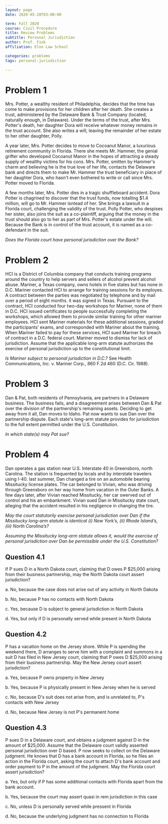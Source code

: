 ```yaml
---
layout: page 
date: 2020-05-28T03:00:00

term: Fall 2020
course: Civil Procedure 
title: Review Problems
subtitle: Personal Jurisdiction 
author: Prof. Fink
affiliation: Elon Law School 

categories: problems 
tags: personal-jurisdiction
  
---
```


# Problem 1

Mrs. Potter, a wealthy resident of Philadelphia, decides that the time has come to make provisions for her children after her death. She creates a trust, administered by the Delaware Bank & Trust Company (located, naturally enough, in Delaware). Under the terms of the trust, after Mrs. Potter's death, her daughter Dora will receive whatever money remains in the trust account. She also writes a will, leaving the remainder of her estate to her other daughter, Polly. 

A year later, Mrs. Potter decides to move to Cocoanut Manor, a luxurious retirement community in Florida. There she meets Mr. Hammer, the genial grifter who developed Cocoanut Manor in the hopes of attracting a steady supply of wealthy victims for his cons. Mrs. Potter, smitten by Hammer's charm and believing he is the true love of her life, contacts the Delaware bank and directs them to make Mr. Hammer the trust beneficiary in place of her daughter Dora, who hasn't even bothered to write or call since Mrs. Potter moved to Florida. 

A few months later, Mrs. Potter dies in a tragic shuffleboard accident. Dora Potter is chagrined to discover that the trust funds, now totalling $1.4 million, will go to Mr. Hammer isntead of her. She brings a lawsuit in a Florida court, challenging the validity of the trust. Polly Potter, who despises her sister, also joins the suit as a co-plaintiff, arguing that the money in the trust should also go to her as part of Mrs. Potter's estate under the will. Because the Bank is in control of the trust account, it is named as a co-defendant in the suit. 

_Does the Florida court have personal jurisdiction over the Bank?_ 

# Problem 2

HCI is a District of Columbia company that conducts training programs around the country to help servers and sellers of alcohol prevent alcohol abuse. Mariner, a Texas company, owns hotels in five states but has none in D.C. Mariner contacted HCI to arrange for training sessions for its employes. A contract between the parties was negotiated by telephone and by mail over a period of eight months. it was signed in Texas. Pursuant to the contract, HCI conducted four two-day workshops for Mariner, none of them in D.C. HCI issued certificates to people successfully completing the workshops, which allowed them to provide similar training for other mariner employees. HCI sent Mariner materials for these additional sessions, graded the participants’ exams, and corresponded with Mariner about the training. When Mariner failed to pay for these services, HCI sued Mariner for breach of contract in a D.C. federal court. Mariner moved to dismiss for lack of jurisdiction. Assume that the applicable long-arm statute authorizes the exercise of personal jurisdiction up to the constitutional limit. 

_Is Mariner subject to personal jurisdiction in D.C.?_ See Health Communications, Inc. v. Mariner Corp., 860 F.2d 460 (D.C. Cir. 1988). 

# Problem 3

Dan & Pat, both residents of Pennsylvania, are partners in a Delaware business. The business fails, and a disagreement arises between Dan & Pat over the division of the partnership's remaining assets. Deciding to get away from it all, Dan moves to Idaho. Pat now wants to sue Dan over the partnership dispute. Each state's long-arm statute provides for jurisdiction to the full extent permitted under the U.S. Constitution. 

_In which state(s) may Pat sue?_ 

# Problem 4

Dan operates a gas station near U.S. Interstate 40 in Greensboro, north Carolina. The station is frequented by locals and by interstate travelers using I-40. last summer, Dan changed a tire on an automobile bearing Missitucky license plates. The car belonged to Vivian, who was driving through Greensboro on her way home from vacation in the Outer Banks. A few days later, after Vivian reached Missitucky, her car swerved out of control and his an embankment. Vivian sued Dan in Missitucky state court, alleging that the accident resulted in his negligence in changing the tire. 

_May the court statutorily exercise personal jurisdiction over Dan if the Missitucky long-arm statute is identical (i) New York’s, (ii) Rhode Island’s, (iii) North Carolina’s?_

_Assuming the Missitucky long-arm statute allows it, would the exercise of personal jurisdiction over Dan be permissible under the U.S. Constitution?_

## Question 4.1 

If P sues D in a North Dakota court, claiming that D owes P $25,000 arising from their business partnership, may the North Dakota court assert jurisdiction?

a. No, because the case does not arise out of any activity in North Dakota

b. No, because P has no contacts with North Dakota

c. Yes, because D is subject to general jurisdiction in North Dakota

d. Yes, but only if D is personally served while present in North Dakota

## Question 4.2

P has a vacation home on the Jersey shore. While P is spending the weekend there, D arranges to serve him with a complaint and summons in a suit D has filed in New Jersey court, claiming that P owes D $25,000 arising from their business partnership. May the New Jersey court assert jurisdiction?

a. Yes, because P owns property in New Jersey

b. Yes, because P is physically present in New Jersey when he is served

c. No, because D's suit does not arise from, and is unrelated to, P's contacts with New Jersey

d. No, because New Jersey is not P's permanent home

## Question 4.3 

P sues D in a Delaware court, and obtains a judgment against D in the amount of $25,000. Assume that the Delaware court validly asserted personal jurisdiction over D based. P now seeks to collect on the Delaware judgment. He knows that D has a bank account in Florida, so he files an action in the Florida court, asking the court to attach D's bank account and order payment to P in the amount of the judgment. May the Florida court assert jurisdiction?

a. Yes, but only if P has some additional contacts with Florida apart from the bank account.

b. Yes, because the court may assert quasi in rem jurisdiction in this case

c. No, unless D is personally served while pressent in Florida

d. No, because the underlying judgment has no connection to Florida